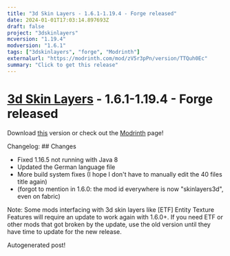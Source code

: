 ```yaml
---
title: "3d Skin Layers - 1.6.1-1.19.4 - Forge released"
date: 2024-01-01T17:03:14.897693Z
draft: false
project: "3dskinlayers"
mcversion: "1.19.4"
modversion: "1.6.1"
tags: ["3dskinlayers", "forge", "Modrinth"]
externalurl: "https://modrinth.com/mod/zV5r3pPn/version/TTQuh0Ec"
summary: "Click to get this release"
---
```

# [3d Skin Layers](/project/3dskinlayers) - 1.6.1-1.19.4 - Forge released
Download [this](https://modrinth.com/mod/zV5r3pPn/version/TTQuh0Ec) version or check out the [Modrinth](https://modrinth.com/mod/zV5r3pPn) page!

Changelog: ## Changes
- Fixed 1.16.5 not running with Java 8
- Updated the German language file
- More build system fixes (I hope I don't have to manually edit the 40 files title again)
- (forgot to mention in 1.6.0: the mod id everywhere is now "skinlayers3d", even on fabric)

Note: Some mods interfacing with 3d skin layers like [ETF] Entity Texture Features will require an update to work again with 1.6.0+. If you need ETF or other mods that got broken by the update, use the old version until they have time to update for the new release.

Autogenerated post!
